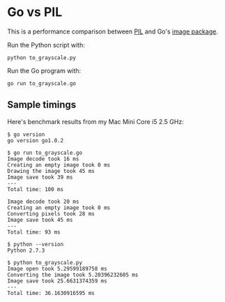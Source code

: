Go vs PIL
=========

This is a performance comparison between [PIL][1] and Go's [image package][2].


Run the Python script with:

    python to_grayscale.py


Run the Go program with:

    go run to_grayscale.go

## Sample timings ##

Here's benchmark results from my Mac Mini Core i5 2.5 GHz:

    $ go version
    go version go1.0.2

    $ go run to_grayscale.go
    Image decode took 16 ms
    Creating an empty image took 0 ms
    Drawing the image took 45 ms
    Image save took 39 ms
    ---
    Total time: 100 ms

    Image decode took 20 ms
    Creating an empty image took 0 ms
    Converting pixels took 28 ms
    Image save took 45 ms
    ---
    Total time: 93 ms

    $ python --version
    Python 2.7.3

    $ python to_grayscale.py
    Image open took 5.29599189758 ms
    Converting the image took 5.20396232605 ms
    Image save took 25.6631374359 ms
    ---
    Total time: 36.1630916595 ms

  [1]: http://www.pythonware.com/products/pil/
  [2]: http://golang.org/pkg/image/
